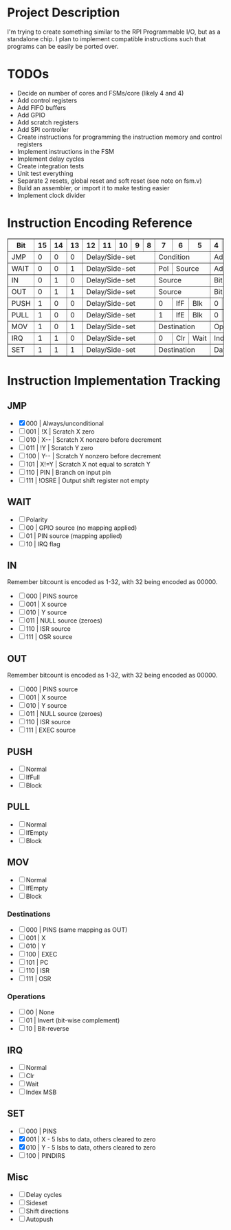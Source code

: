 # Project Description

I'm trying to create something similar to the RPI Programmable I/O, but as a standalone chip. I plan to implement compatible instructions such that programs can be easily be ported over.

# TODOs

- Decide on number of cores and FSMs/core (likely 4 and 4)
- Add control registers
- Add FIFO buffers
- Add GPIO
- Add scratch registers
- Add SPI controller
- Create instructions for programming the instruction memory and control registers
- Implement instructions in the FSM
- Implement delay cycles
- Create integration tests
- Unit test everything
- Separate 2 resets, global reset and soft reset (see note on fsm.v)
- Build an assembler, or import it to make testing easier
- Implement clock divider

# Instruction Encoding Reference

<table border="1">
  <tr>
    <th>Bit</th>
    <th>15</th>
    <th>14</th>
    <th>13</th>
    <th>12</th>
    <th>11</th>
    <th>10</th>
    <th>9</th>
    <th>8</th>
    <th>7</th>
    <th>6</th>
    <th>5</th>
    <th>4</th>
    <th>3</th>
    <th>2</th>
    <th>1</th>
    <th>0</th>
  </tr>
  <tr>
    <td>JMP</td>
    <td>0</td>
    <td>0</td>
    <td>0</td>
    <td colspan="5">Delay/Side-set</td>
    <td colspan="3">Condition</td>
    <td colspan="5">Address</td>
  </tr>
  <tr>
    <td>WAIT</td>
    <td>0</td>
    <td>0</td>
    <td>1</td>
    <td colspan="5">Delay/Side-set</td>
    <td>Pol</td>
    <td colspan="2">Source</td>
    <td colspan="5">Address</td>
  </tr>
  <tr>
    <td>IN</td>
    <td>0</td>
    <td>1</td>
    <td>0</td>
    <td colspan="5">Delay/Side-set</td>
    <td colspan="3">Source</td>
    <td colspan="5">Bit count</td>
  </tr>
  <tr>
    <td>OUT</td>
    <td>0</td>
    <td>1</td>
    <td>1</td>
    <td colspan="5">Delay/Side-set</td>
    <td colspan="3">Source</td>
    <td colspan="5">Bit count</td>
  </tr>
  <tr>
    <td>PUSH</td>
    <td>1</td>
    <td>0</td>
    <td>0</td>
    <td colspan="5">Delay/Side-set</td>
    <td>0</td>
    <td>IfF</td>
    <td>Blk</td>
    <td>0</td>
    <td>0</td>
    <td>0</td>
    <td>0</td>
    <td>0</td>
  </tr>
  <tr>
    <td>PULL</td>
    <td>1</td>
    <td>0</td>
    <td>0</td>
    <td colspan="5">Delay/Side-set</td>
    <td>1</td>
    <td>IfE</td>
    <td>Blk</td>
    <td>0</td>
    <td>0</td>
    <td>0</td>
    <td>0</td>
    <td>0</td>
  </tr>
  <tr>
    <td>MOV</td>
    <td>1</td>
    <td>0</td>
    <td>1</td>
    <td colspan="5">Delay/Side-set</td>
    <td colspan="3">Destination</td>
    <td colspan="2">Op</td>
    <td colspan="3">Source</td>
  </tr>
  <tr>
    <td>IRQ</td>
    <td>1</td>
    <td>1</td>
    <td>0</td>
    <td colspan="5">Delay/Side-set</td>
    <td>0</td>
    <td>Clr</td>
    <td>Wait</td>
    <td colspan="5">Index</td>
  </tr>
  <tr>
    <td>SET</td>
    <td>1</td>
    <td>1</td>
    <td>1</td>
    <td colspan="5">Delay/Side-set</td>
    <td colspan="3">Destination</td>
    <td colspan="5">Data</td>
  </tr>
</table>

# Instruction Implementation Tracking

## JMP

<ul>
  <li><input type="checkbox" checked>000 | Always/unconditional</li>
  <li><input type="checkbox">001 | !X | Scratch X zero</li>
  <li><input type="checkbox">010 | X-- | Scratch X nonzero before decrement</li>
  <li><input type="checkbox">011 | !Y | Scratch Y zero</li>
  <li><input type="checkbox">100 | Y-- | Scratch Y nonzero before decrement</li>
  <li><input type="checkbox">101 | X!=Y | Scratch X not equal to scratch Y</li>
  <li><input type="checkbox">110 | PIN | Branch on input pin</li>
  <li><input type="checkbox">111 | !OSRE | Output shift register not empty</li>
</ul>

## WAIT

<ul>
  <li><input type="checkbox">Polarity</li>
  <li><input type="checkbox">00 | GPIO source (no mapping applied)</li>
  <li><input type="checkbox">01 | PIN source (mapping applied)</li>
  <li><input type="checkbox">10 | IRQ flag</li>
</ul>

## IN

Remember bitcount is encoded as 1-32, with 32 being encoded as 00000.

<ul>
  <li><input type="checkbox">000 | PINS source</li>
  <li><input type="checkbox">001 | X source</li>
  <li><input type="checkbox">010 | Y source</li>
  <li><input type="checkbox">011 | NULL source (zeroes)</li>
  <li><input type="checkbox">110 | ISR source</li>
  <li><input type="checkbox">111 | OSR source</li>
</ul>

## OUT

Remember bitcount is encoded as 1-32, with 32 being encoded as 00000.

<ul>
  <li><input type="checkbox">000 | PINS source</li>
  <li><input type="checkbox">001 | X source</li>
  <li><input type="checkbox">010 | Y source</li>
  <li><input type="checkbox">011 | NULL source (zeroes)</li>
  <li><input type="checkbox">110 | ISR source</li>
  <li><input type="checkbox">111 | EXEC source</li>
</ul>

## PUSH

<ul>
  <li><input type="checkbox">Normal</li>
  <li><input type="checkbox">IfFull</li>
  <li><input type="checkbox">Block</li>
</ul>

## PULL

<ul>
  <li><input type="checkbox">Normal</li>
  <li><input type="checkbox">IfEmpty</li>
  <li><input type="checkbox">Block</li>
</ul>

## MOV

<ul>
  <li><input type="checkbox">Normal</li>
  <li><input type="checkbox">IfEmpty</li>
  <li><input type="checkbox">Block</li>
</ul>

### Destinations

<ul>
  <li><input type="checkbox">000 | PINS (same mapping as OUT)</li>
  <li><input type="checkbox">001 | X</li>
  <li><input type="checkbox">010 | Y</li>
  <li><input type="checkbox">100 | EXEC</li>
  <li><input type="checkbox">101 | PC</li>
  <li><input type="checkbox">110 | ISR</li>
  <li><input type="checkbox">111 | OSR</li>
</ul>

### Operations

<ul>
  <li><input type="checkbox">00 | None</li>
  <li><input type="checkbox">01 | Invert (bit-wise complement)</li>
  <li><input type="checkbox">10 | Bit-reverse</li>
</ul>

## IRQ

<ul>
  <li><input type="checkbox">Normal</li>
  <li><input type="checkbox">Clr</li>
  <li><input type="checkbox">Wait</li>
  <li><input type="checkbox">Index MSB</li>
</ul>

## SET

<ul>
  <li><input type="checkbox">000 | PINS</li>
  <li><input type="checkbox" checked>001 | X - 5 lsbs to data, others cleared to zero</li>
  <li><input type="checkbox" checked>010 | Y - 5 lsbs to data, others cleared to zero</li>
  <li><input type="checkbox">100 | PINDIRS</li>
</ul>

## Misc

<ul>
  <li><input type="checkbox">Delay cycles</li>
  <li><input type="checkbox">Sideset</li>
  <li><input type="checkbox">Shift directions</li>
  <li><input type="checkbox">Autopush</li>
</ul>